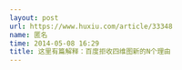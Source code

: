 ```yaml
---
layout: post
url: https://www.huxiu.com/article/33348
name: 匿名
time: 2014-05-08 16:29
title: 这里有篇解释：百度拒收四维图新的N个理由
---
```


